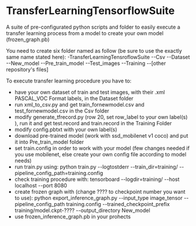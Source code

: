 # TransferLearningTensorflowSuite
A suite of pre-configurated python scripts and folder to easily execute a transfer learning process from a model to create your own model (frozen_graph.pb)

You need to create six folder named as follow (be sure to use the exactly same name stated here):
-TransferLearningTensroflowSuite
--Csv
--Dataset
--New_model
--Pre_train_model
--Test_images
--Training
--[other repository's files]

To execute transfer learning procedure you have to:
+ have your own dataset of train and test images, with their .xml PASCAL_VOC Format labels, in the Dataset folder
+ run xml_to_csv.py and get train_fornewmodel.csv and test_fornewmodel.csv in the Csv folder
+ modify generate_tfrecord.py (row 20, set row_label to your own label(s) ), run it and get test.record and train.record in the Training Folder
+ modify config.pbtxt with your own label(s)
+ download pre-trained model (work with ssd_mobilenet v1 coco) and put it into Pre_train_model folder
+ set train.config in order to work with your model (few changes needed if you use mobilenet, else create your own config file according to model needs)
+ run train.py using:
    python train.py --logtostderr --train_dir=training/ --pipeline_config_path=training.config
+ check training procedure with:
    tensorboard --logdir=training/ --host localhost --port 8080
+ create frozen graph with (change ???? to checkpoint number you want to use):
    python export_inference_graph.py --input_type image_tensor --pipeline_config_path training.config --trained_checkpoint_prefix training/model.ckpt-???? --output_directory New_model
+ use frozen_inference_graph.pb in your prohects
